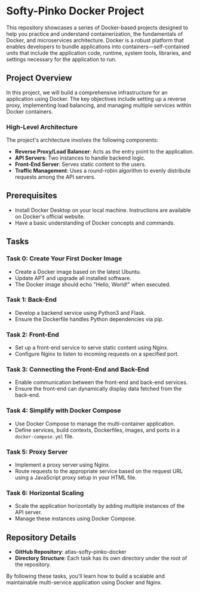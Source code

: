 # Softy-Pinko Docker Project

This repository showcases a series of Docker-based projects designed to help you practice and understand containerization, the fundamentals of Docker, and microservices architecture. Docker is a robust platform that enables developers to bundle applications into containers—self-contained units that include the application code, runtime, system tools, libraries, and settings necessary for the application to run.

## Project Overview

In this project, we will build a comprehensive infrastructure for an application using Docker. The key objectives include setting up a reverse proxy, implementing load balancing, and managing multiple services within Docker containers.

### High-Level Architecture

The project's architecture involves the following components:

- **Reverse Proxy/Load Balancer**: Acts as the entry point to the application.
- **API Servers**: Two instances to handle backend logic.
- **Front-End Server**: Serves static content to the users.
- **Traffic Management**: Uses a round-robin algorithm to evenly distribute requests among the API servers.

## Prerequisites

- Install Docker Desktop on your local machine. Instructions are available on Docker's official website.
- Have a basic understanding of Docker concepts and commands.

## Tasks

### Task 0: Create Your First Docker Image

- Create a Docker image based on the latest Ubuntu.
- Update APT and upgrade all installed software.
- The Docker image should echo "Hello, World!" when executed.

### Task 1: Back-End

- Develop a backend service using Python3 and Flask.
- Ensure the Dockerfile handles Python dependencies via pip.

### Task 2: Front-End

- Set up a front-end service to serve static content using Nginx.
- Configure Nginx to listen to incoming requests on a specified port.

### Task 3: Connecting the Front-End and Back-End

- Enable communication between the front-end and back-end services.
- Ensure the front-end can dynamically display data fetched from the back-end.

### Task 4: Simplify with Docker Compose

- Use Docker Compose to manage the multi-container application.
- Define services, build contexts, Dockerfiles, images, and ports in a `docker-compose.yml` file.

### Task 5: Proxy Server

- Implement a proxy server using Nginx.
- Route requests to the appropriate service based on the request URL using a JavaScript proxy setup in your HTML file.

### Task 6: Horizontal Scaling

- Scale the application horizontally by adding multiple instances of the API server.
- Manage these instances using Docker Compose.

## Repository Details

- **GitHub Repository**: atlas-softy-pinko-docker
- **Directory Structure**: Each task has its own directory under the root of the repository.

By following these tasks, you'll learn how to build a scalable and maintainable multi-service application using Docker and Nginx.
